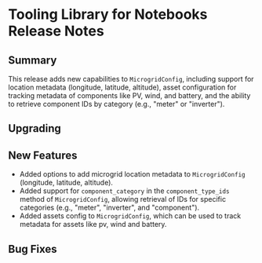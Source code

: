 # Tooling Library for Notebooks Release Notes

## Summary

This release adds new capabilities to `MicrogridConfig`, including support for location metadata (longitude, latitude, altitude), asset configuration for tracking metadata of components like PV, wind, and battery, and the ability to retrieve component IDs by category (e.g., "meter" or "inverter").

## Upgrading

<!-- Here goes notes on how to upgrade from previous versions, including deprecations and what they should be replaced with -->

## New Features

- Added options to add microgrid location metadata to `MicrogridConfig` (longitude, latitude, altitude).
- Added support for `component_category` in the `component_type_ids` method of `MicrogridConfig`, allowing retrieval of IDs for specific categories (e.g., "meter", "inverter", and "component").
- Added assets config to `MicrogridConfig`, which can be used to track metadata for assets like pv, wind and battery.

## Bug Fixes

<!-- Here goes notable bug fixes that are worth a special mention or explanation -->

